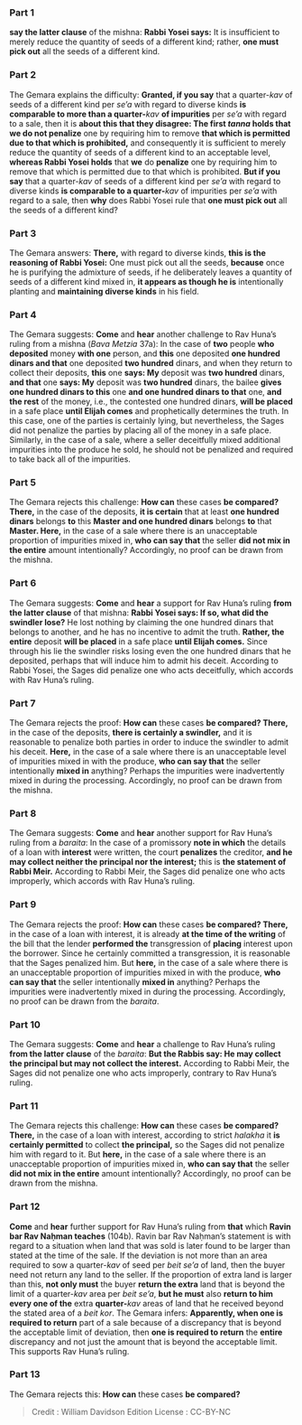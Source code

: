 
### Part 1
<b>say the latter clause</b> of the mishna: <b>Rabbi Yosei says:</b> It is insufficient to merely reduce the quantity of seeds of a different kind; rather, <b>one must pick out</b> all the seeds of a different kind.

### Part 2
The Gemara explains the difficulty: <b>Granted, if you say</b> that a quarter-<i>kav</i> of seeds of a different kind per <i>se’a</i> with regard to diverse kinds <b>is comparable to more than a quarter-</b><i>kav</i> <b>of impurities</b> per <i>se’a</i> with regard to a sale, then it is <b>about this that they disagree: The first <i>tanna</i> holds that we do not penalize</b> one by requiring him to remove <b>that which is permitted due to that which is prohibited,</b> and consequently it is sufficient to merely reduce the quantity of seeds of a different kind to an acceptable level, <b>whereas Rabbi Yosei holds</b> that <b>we</b> do <b>penalize</b> one by requiring him to remove that which is permitted due to that which is prohibited. <b>But if you say</b> that a quarter-<i>kav</i> of seeds of a different kind per <i>se’a</i> with regard to diverse kinds <b>is comparable to a quarter-</b><i>kav</i> of impurities per <i>se’a</i> with regard to a sale, then <b>why</b> does Rabbi Yosei rule that <b>one must pick out</b> all the seeds of a different kind?

### Part 3
The Gemara answers: <b>There,</b> with regard to diverse kinds, <b>this is the reasoning of Rabbi Yosei:</b> One must pick out all the seeds, <b>because</b> once he is purifying the admixture of seeds, if he deliberately leaves a quantity of seeds of a different kind mixed in, <b>it appears as though he is</b> intentionally planting and <b>maintaining diverse kinds</b> in his field.

### Part 4
The Gemara suggests: <b>Come</b> and <b>hear</b> another challenge to Rav Huna’s ruling from a mishna (<i>Bava Metzia</i> 37a): In the case of <b>two</b> people <b>who deposited</b> money <b>with one</b> person, and <b>this</b> one deposited <b>one hundred dinars and that</b> one deposited <b>two hundred</b> dinars, and when they return to collect their deposits, <b>this</b> one <b>says: My</b> deposit was <b>two hundred</b> dinars, <b>and that</b> one <b>says: My</b> deposit was <b>two hundred</b> dinars, the bailee <b>gives one hundred dinars to this</b> one <b>and one hundred dinars to that</b> one, <b>and the rest</b> of the money, i.e., the contested one hundred dinars, <b>will be placed</b> in a safe place <b>until Elijah comes</b> and prophetically determines the truth. In this case, one of the parties is certainly lying, but nevertheless, the Sages did not penalize the parties by placing all of the money in a safe place. Similarly, in the case of a sale, where a seller deceitfully mixed additional impurities into the produce he sold, he should not be penalized and required to take back all of the impurities.

### Part 5
The Gemara rejects this challenge: <b>How can</b> these cases <b>be compared? There,</b> in the case of the deposits, <b>it is certain</b> that at least <b>one hundred dinars</b> belongs <b>to</b> this <b>Master and one hundred dinars</b> belongs <b>to</b> that <b>Master. Here,</b> in the case of a sale where there is an unacceptable proportion of impurities mixed in, <b>who can say that</b> the seller <b>did not mix in the entire</b> amount intentionally? Accordingly, no proof can be drawn from the mishna.

### Part 6
The Gemara suggests: <b>Come</b> and <b>hear</b> a support for Rav Huna’s ruling <b>from the latter clause</b> of that mishna: <b>Rabbi Yosei says: If so, what did the swindler lose?</b> He lost nothing by claiming the one hundred dinars that belongs to another, and he has no incentive to admit the truth. <b>Rather, the entire</b> deposit <b>will be placed</b> in a safe place <b>until Elijah comes.</b> Since through his lie the swindler risks losing even the one hundred dinars that he deposited, perhaps that will induce him to admit his deceit. According to Rabbi Yosei, the Sages did penalize one who acts deceitfully, which accords with Rav Huna’s ruling.

### Part 7
The Gemara rejects the proof: <b>How can</b> these cases <b>be compared? There,</b> in the case of the deposits, <b>there is certainly a swindler,</b> and it is reasonable to penalize both parties in order to induce the swindler to admit his deceit. <b>Here,</b> in the case of a sale where there is an unacceptable level of impurities mixed in with the produce, <b>who can say that</b> the seller intentionally <b>mixed in</b> anything? Perhaps the impurities were inadvertently mixed in during the processing. Accordingly, no proof can be drawn from the mishna.

### Part 8
The Gemara suggests: <b>Come</b> and <b>hear</b> another support for Rav Huna’s ruling from a <i>baraita</i>: In the case of a promissory <b>note in which</b> the details of a loan with <b>interest</b> were written, the court <b>penalizes</b> the creditor, <b>and he may collect neither the principal nor the interest;</b> this is <b>the statement of Rabbi Meir.</b> According to Rabbi Meir, the Sages did penalize one who acts improperly, which accords with Rav Huna’s ruling.

### Part 9
The Gemara rejects the proof: <b>How can</b> these cases <b>be compared? There,</b> in the case of a loan with interest, it is already <b>at the time of the writing</b> of the bill that the lender <b>performed the</b> transgression of <b>placing</b> interest upon the borrower. Since he certainly committed a transgression, it is reasonable that the Sages penalized him. But <b>here,</b> in the case of a sale where there is an unacceptable proportion of impurities mixed in with the produce, <b>who can say that</b> the seller intentionally <b>mixed in</b> anything? Perhaps the impurities were inadvertently mixed in during the processing. Accordingly, no proof can be drawn from the <i>baraita</i>.

### Part 10
The Gemara suggests: <b>Come</b> and <b>hear</b> a challenge to Rav Huna’s ruling <b>from the latter clause</b> of the <i>baraita</i>: <b>But the Rabbis say: He may collect the principal but may not collect the interest.</b> According to Rabbi Meir, the Sages did not penalize one who acts improperly, contrary to Rav Huna’s ruling.

### Part 11
The Gemara rejects this challenge: <b>How can</b> these cases <b>be compared? There,</b> in the case of a loan with interest, according to strict <i>halakha</i> it <b>is certainly permitted</b> to collect <b>the principal,</b> so the Sages did not penalize him with regard to it. But <b>here,</b> in the case of a sale where there is an unacceptable proportion of impurities mixed in, <b>who can say that</b> the seller <b>did not mix in the entire</b> amount intentionally? Accordingly, no proof can be drawn from the mishna.

### Part 12
<b>Come</b> and <b>hear</b> further support for Rav Huna’s ruling from <b>that</b> which <b>Ravin bar Rav Naḥman teaches</b> (104b). Ravin bar Rav Naḥman’s statement is with regard to a situation when land that was sold is later found to be larger than stated at the time of the sale. If the deviation is not more than an area required to sow a quarter-<i>kav</i> of seed per <i>beit se’a</i> of land, then the buyer need not return any land to the seller. If the proportion of extra land is larger than this, <b>not only must</b> the buyer <b>return the extra</b> land that is beyond the limit of a quarter-<i>kav</i> area per <i>beit se’a</i>, <b>but he must</b> also <b>return to him every one of the</b> extra <b>quarter-</b><i>kav</i> areas of land that he received beyond the stated area of a <i>beit kor</i>. The Gemara infers: <b>Apparently, when one is required to return</b> part of a sale because of a discrepancy that is beyond the acceptable limit of deviation, then <b>one is required to return</b> the <b>entire</b> discrepancy and not just the amount that is beyond the acceptable limit. This supports Rav Huna’s ruling.

### Part 13
The Gemara rejects this: <b>How can</b> these cases <b>be compared?</b>

>Credit : William Davidson Edition
>License : CC-BY-NC